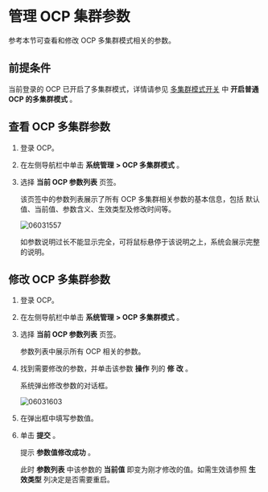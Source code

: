 管理 OCP 集群参数
================================

参考本节可查看和修改 OCP 多集群模式相关的参数。

前提条件
-------------------------

当前登录的 OCP 已开启了多集群模式，详情请参见 [多集群模式开关](../300.ocp-multi-cluster-mode/900.multi-cluster-mode-switch.md) 中 **开启普通 OCP 的多集群模式** 。

查看 OCP 多集群参数
---------------------------------

1. 登录 OCP。

2. 在左侧导航栏中单击 **系统管理** **\> OCP 多集群模式** 。

3. 选择 **当前 OCP 参数列表** 页签。

   该页签中的参数列表展示了所有 OCP 多集群相关参数的基本信息，包括 默认值、当前值、参数含义、生效类型及修改时间等。

   ![06031557](https://help-static-aliyun-doc.aliyuncs.com/assets/img/zh-CN/1507872261/p280232.png)

   如参数说明过长不能显示完全，可将鼠标悬停于该说明之上，系统会展示完整的说明。

修改 OCP 多集群参数
---------------------------------

1. 登录 OCP。

2. 在左侧导航栏中单击 **系统管理** **\> OCP 多集群模式** 。

3. 选择 **当前 OCP 参数列表** 页签。

   参数列表中展示所有 OCP 相关的参数。

4. 找到需要修改的参数，并单击该参数 **操作** 列的 **修** **改** 。

   系统弹出修改参数的对话框。

   ![06031603](https://help-static-aliyun-doc.aliyuncs.com/assets/img/zh-CN/1507872261/p280240.png)

5. 在弹出框中填写参数值。

6. 单击 **提交** 。

   提示 **参数值修改成功** 。

   此时 **参数列表** 中该参数的 **当前值** 即变为刚才修改的值。如需生效请参照 **生效类型** 列决定是否需要重启。
